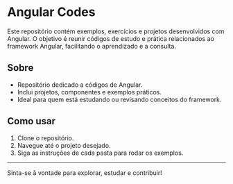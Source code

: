 # Angular Codes

Este repositório contém exemplos, exercícios e projetos desenvolvidos com Angular. O objetivo é reunir códigos de estudo e prática relacionados ao framework Angular, facilitando o aprendizado e a consulta.

## Sobre

- Repositório dedicado a códigos de Angular.
- Inclui projetos, componentes e exemplos práticos.
- Ideal para quem está estudando ou revisando conceitos do framework.

## Como usar

1. Clone o repositório.
2. Navegue até o projeto desejado.
3. Siga as instruções de cada pasta para rodar os exemplos.

---

Sinta-se à vontade para explorar, estudar e contribuir!